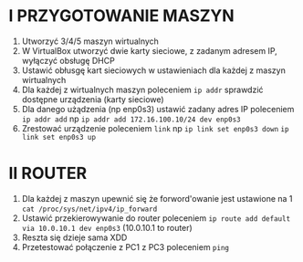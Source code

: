# I PRZYGOTOWANIE MASZYN
1. Utworzyć 3/4/5 maszyn wirtualnych
2. W VirtualBox utworzyć dwie karty sieciowe, z zadanym adresem IP, wyłączyć obsługę DHCP
3. Ustawić obłusgę kart sieciowych w ustawieniach dla każdej z maszyn wirtualnych 
4. Dla każdej z wirtualnych maszyn poleceniem ```ip addr``` sprawdzić dostępne urządzenia (karty sieciowe)
5. Dla danego użądzenia (np enp0s3) ustawić zadany adres IP poleceniem ```ip addr add``` np ```ip addr add 172.16.100.10/24 dev enp0s3```
6. Zrestować urządzenie poleceniem ```link``` np ```ip link set enp0s3 down``` ```ip link set enp0s3 up```

# II ROUTER
1. Dla każdej z maszyn upewnić się że forword'owanie jest ustawione na 1 ```cat /proc/sys/net/ipv4/ip_forward```
2. Ustawić przekierowywanie do router poleceniem ```ip route add default via 10.0.10.1 dev enp0s3``` (10.0.10.1 to router)
3. Reszta się dzieje sama XDD
4. Przetestować połączenie z PC1 z PC3 poleceniem ```ping```
